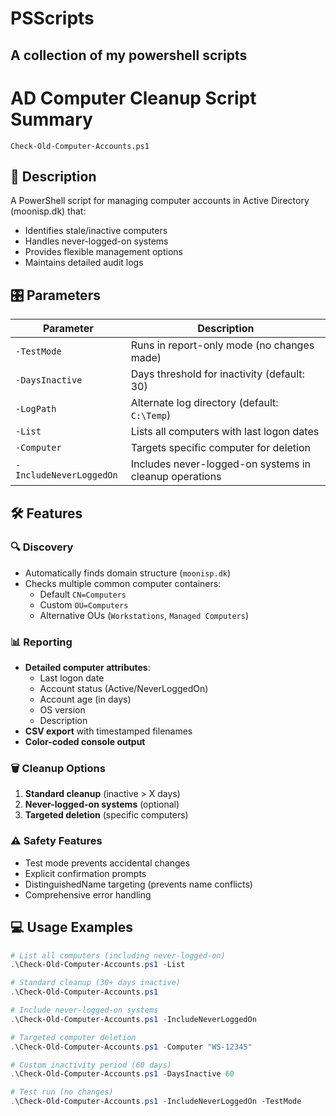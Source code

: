 # PSScripts
A collection of my powershell scripts
-------------------------------------------------------------------------------------
# AD Computer Cleanup Script Summary

`Check-Old-Computer-Accounts.ps1`

## 📝 Description
A PowerShell script for managing computer accounts in Active Directory (moonisp.dk) that:
- Identifies stale/inactive computers
- Handles never-logged-on systems
- Provides flexible management options
- Maintains detailed audit logs

## 🎛️ Parameters

| Parameter           | Description                                                                 |
|---------------------|-----------------------------------------------------------------------------|
| `-TestMode`         | Runs in report-only mode (no changes made)                                  |
| `-DaysInactive`     | Days threshold for inactivity (default: 30)                                 |
| `-LogPath`          | Alternate log directory (default: `C:\Temp`)                                |
| `-List`             | Lists all computers with last logon dates                                   |
| `-Computer`         | Targets specific computer for deletion                                      |
| `-IncludeNeverLoggedOn` | Includes never-logged-on systems in cleanup operations                 |

## 🛠️ Features

### 🔍 Discovery
- Automatically finds domain structure (`moonisp.dk`)
- Checks multiple common computer containers:
  - Default `CN=Computers`
  - Custom `OU=Computers`
  - Alternative OUs (`Workstations`, `Managed Computers`)

### 📊 Reporting
- **Detailed computer attributes**:
  - Last logon date
  - Account status (Active/NeverLoggedOn)
  - Account age (in days)
  - OS version
  - Description
- **CSV export** with timestamped filenames
- **Color-coded console output**

### 🗑️ Cleanup Options
1. **Standard cleanup** (inactive > X days)
2. **Never-logged-on systems** (optional)
3. **Targeted deletion** (specific computers)

### ⚠️ Safety Features
- Test mode prevents accidental changes
- Explicit confirmation prompts
- DistinguishedName targeting (prevents name conflicts)
- Comprehensive error handling

## 💻 Usage Examples

```powershell
# List all computers (including never-logged-on)
.\Check-Old-Computer-Accounts.ps1 -List

# Standard cleanup (30+ days inactive)
.\Check-Old-Computer-Accounts.ps1

# Include never-logged-on systems
.\Check-Old-Computer-Accounts.ps1 -IncludeNeverLoggedOn

# Targeted computer deletion
.\Check-Old-Computer-Accounts.ps1 -Computer "WS-12345"

# Custom inactivity period (60 days)
.\Check-Old-Computer-Accounts.ps1 -DaysInactive 60

# Test run (no changes)
.\Check-Old-Computer-Accounts.ps1 -IncludeNeverLoggedOn -TestMode
